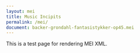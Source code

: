 ```yaml
---
layout: mei
title: Music Incipits
permalink: /mei/
document: backer-grondahl-fantasistykker-op45.mei
---
```


<div>This is a test page for rendering MEI XML.</div>
